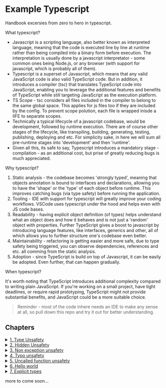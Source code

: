 # **Example Typescript**
Handbook excersies from zero to hero in typescript. 

What typescript?

- Javascript is a scripting language, also better known as interpreted language, meaning that the code is executed line by line at runtime rather than being compiled into a binary form before execution. The interpretation is usually done by a javascript interpretator - some common ones being Node.js, or any browser (with support for javascript, which is probably all of them).
- Typescript is a superset of Javascript, which means that any valid JavaScript code is also valid TypeScript code. But in addition, it introduces a compiler (tsc) that translates TypeScript code into JavaScript, enabling you to leverage the additional features and benefits of TypeScript while still targeting JavaScript as the execution platform.
- TS Scope - tsc considers all files included in the compiler to belong to the same global space. This applies for js files too if they are included by the config. To prevent scope polution, each file is wrapped inisde a  IIFE to separate scopes.
- Technically a typical lifecycle of a javascript codebase, would be development, followed by runtime execution. There are of course other stages of the lifecycle, like transpiling, building, generating, testing, publishing, deploying and etc. For simplicity sake, in here we will sum all pre-runtime stages into 'development' and then 'runtime'. 
- Given all this, its safe to say, Typescript introduces a mandatory stage - compilation - as an additional cost, but prise of greatly reducing bugs is much appreciated.

Why typescript?

1. Static analysis - the codebase becomes 'strongly typed', meaning that objects annotation is bound to interfaces and declarations, allowing you to have the 'shape' or the 'type' of each object before runtime. This improves catching bugs (via type safety) before running the application.
2. Tooling - IDE with support for typescript will greatly improve your coding workflows. VSCode uses typescript under the hood and helps even with JS code bases.
3. Readability - having explicit object definition (of types) helps understand what an object does and how it behaves and is not just a 'random' object with properties. Further TypeScript gives a boost to javascript by introducing language features, like interfaces, generics and other, all of which allows you to further structure one's codebase even better.
4. Maintainability - refactoring is getting easier and more safe, due to type safety being triggered, you can observe dependencies, references and etc. all comming from the static analysis.
5. Adoption - since TypeScript is build on top of Javascript, it can be easily be adopted. Even further, that can happen gradually.

When typescript?

It's worth noting that TypeScript introduces additional complexity compared to writing plain JavaScript. If you're working on a small project, have tight deadlines, or require rapid prototyping, TypeScript might not provide substantial benefits, and JavaScript could be a more suitable choice.

> Reminder - most of the code inhere needs an IDE to make any sense at all, so pull down this repo and try it out for better understanding.

## Chapters
<details>
    <summary>
        <ins>1. Type Unsafety</ins>
    </summary>
Introducing two files, namely enabled.js and disabled.js. Check jsconfig.json, where second one is disalbed from type checking, which will introduce an error during execution of the script, which for enabled.js we will be hinted that theres an error prior to execution.
</details>

<details>
    <summary>
        <ins>2. Hidden Unsafety</ins>
    </summary>
Introducing a single file, which is type checked by IDE, but simply because we are running javascript with no notion of object types and interfaces, we are having an error that only catchable during runtime (or if we have hawk eyes during development).
</details>

<details>
    <summary>
        <ins>3. Non exception unsafety</ins>
    </summary>
Sometimes, valid javascript, can be the cause for unexpected errors to occur, even though the code does not cause exception on its own.
</details>

<details>
    <summary>
        <ins>4. Typo unsafety</ins>
    </summary>
Writing code during development without any type analysis, like Intellisense in VSCode does for us can lead to a large number of errors, especially typos, which are the worst once you find them out.
</details>

<details>
    <summary>
        <ins>5. Uncalled function unsafety</ins>
    </summary>
Calling functions can easily be missed especially when working nested objects (try using fakerjs in js project with no ts).
</details>

<details>
    <summary>
        <ins>6. Hello world</ins>
    </summary>

```sh
# install ts locally (or globally depending on your prefs)
npm install --save-dev typescript
# run the compiler
npx tsc src/6_hello_world/index.ts
```

The compiler will then type check and compile the TS into JS right next to it. Even though theres a function arg missing, the compiler still compiled the source into JS target. We can prevent compiler from 'emitting' output, if an error has occured via the following:

```sh
npx tsc --noEmitOnError src/6_hello_world/index.ts
```
</details>

<details>
    <summary>
        <ins>7. Explicit types</ins>
    </summary>

IDE that supports TS (like VSCode using TS under the hood), can inffer the types, but sometimes we want to explicitly specify them. The syntax is `name: type`. Post compilation, the output no longer contains explicit type definitions.
</details>

more to come soon...